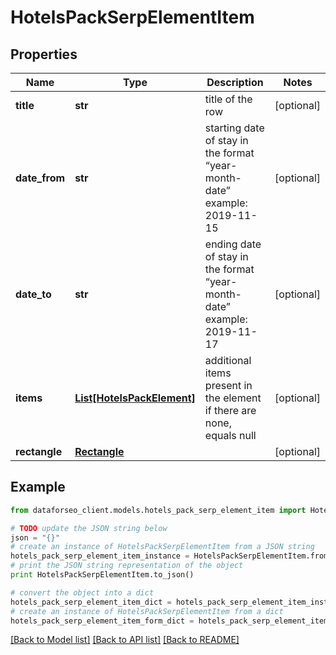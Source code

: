 # HotelsPackSerpElementItem


## Properties

Name | Type | Description | Notes
------------ | ------------- | ------------- | -------------
**title** | **str** | title of the row | [optional] 
**date_from** | **str** | starting date of stay in the format “year-month-date” example: 2019-11-15 | [optional] 
**date_to** | **str** | ending date of stay in the format “year-month-date” example: 2019-11-17 | [optional] 
**items** | [**List[HotelsPackElement]**](HotelsPackElement.md) | additional items present in the element if there are none, equals null | [optional] 
**rectangle** | [**Rectangle**](Rectangle.md) |  | [optional] 

## Example

```python
from dataforseo_client.models.hotels_pack_serp_element_item import HotelsPackSerpElementItem

# TODO update the JSON string below
json = "{}"
# create an instance of HotelsPackSerpElementItem from a JSON string
hotels_pack_serp_element_item_instance = HotelsPackSerpElementItem.from_json(json)
# print the JSON string representation of the object
print HotelsPackSerpElementItem.to_json()

# convert the object into a dict
hotels_pack_serp_element_item_dict = hotels_pack_serp_element_item_instance.to_dict()
# create an instance of HotelsPackSerpElementItem from a dict
hotels_pack_serp_element_item_form_dict = hotels_pack_serp_element_item.from_dict(hotels_pack_serp_element_item_dict)
```
[[Back to Model list]](../README.md#documentation-for-models) [[Back to API list]](../README.md#documentation-for-api-endpoints) [[Back to README]](../README.md)


